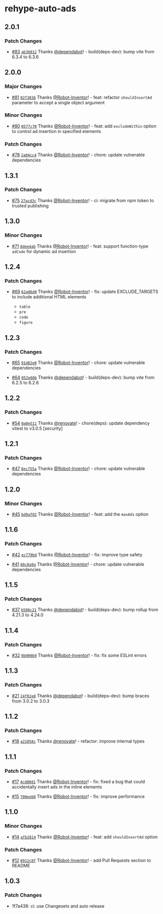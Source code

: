 # rehype-auto-ads

## 2.0.1

### Patch Changes

-   [#83](https://github.com/Robot-Inventor/rehype-auto-ads/pull/83) [`ab36812`](https://github.com/Robot-Inventor/rehype-auto-ads/commit/ab36812c0511a9d2b743bf910d01d46cb0303762) Thanks [@dependabot](https://github.com/apps/dependabot)! - build(deps-dev): bump vite from 6.3.4 to 6.3.6

## 2.0.0

### Major Changes

-   [#81](https://github.com/Robot-Inventor/rehype-auto-ads/pull/81) [`02f3836`](https://github.com/Robot-Inventor/rehype-auto-ads/commit/02f3836324f566ff7cff8a6a2644cb8ab872773b) Thanks [@Robot-Inventor](https://github.com/Robot-Inventor)! - feat: refactor `shouldInsertAd` parameter to accept a single object argument

### Minor Changes

-   [#80](https://github.com/Robot-Inventor/rehype-auto-ads/pull/80) [`0577c70`](https://github.com/Robot-Inventor/rehype-auto-ads/commit/0577c7013659f8b276e712aef40061fc88a2bd3f) Thanks [@Robot-Inventor](https://github.com/Robot-Inventor)! - feat: add `excludeWithin` option to control ad insertion in specified elements

### Patch Changes

-   [#78](https://github.com/Robot-Inventor/rehype-auto-ads/pull/78) [`2a04cc4`](https://github.com/Robot-Inventor/rehype-auto-ads/commit/2a04cc4a8b74aede86b1038b646414c42687ed00) Thanks [@Robot-Inventor](https://github.com/Robot-Inventor)! - chore: update vulnerable dependencies

## 1.3.1

### Patch Changes

-   [#75](https://github.com/Robot-Inventor/rehype-auto-ads/pull/75) [`27acd3c`](https://github.com/Robot-Inventor/rehype-auto-ads/commit/27acd3c380e35b1497e42a3570ba5ebccfc840f1) Thanks [@Robot-Inventor](https://github.com/Robot-Inventor)! - ci: migrate from npm token to trusted publishing

## 1.3.0

### Minor Changes

-   [#71](https://github.com/Robot-Inventor/rehype-auto-ads/pull/71) [`8dee4ab`](https://github.com/Robot-Inventor/rehype-auto-ads/commit/8dee4abd3e3361bdc279dc43afdcddee52cf1e5a) Thanks [@Robot-Inventor](https://github.com/Robot-Inventor)! - feat: support function-type `adCode` for dynamic ad insertion

## 1.2.4

### Patch Changes

-   [#69](https://github.com/Robot-Inventor/rehype-auto-ads/pull/69) [`62a06d0`](https://github.com/Robot-Inventor/rehype-auto-ads/commit/62a06d03d3c4ac3593d16d34964a3e0bd837a1e8) Thanks [@Robot-Inventor](https://github.com/Robot-Inventor)! - fix: update EXCLUDE_TARGETS to include additional HTML elements

    -   `table`
    -   `pre`
    -   `code`
    -   `figure`

## 1.2.3

### Patch Changes

-   [#65](https://github.com/Robot-Inventor/rehype-auto-ads/pull/65) [`91d82e0`](https://github.com/Robot-Inventor/rehype-auto-ads/commit/91d82e06a6a4d1b36970d8c297cc37346bc96071) Thanks [@Robot-Inventor](https://github.com/Robot-Inventor)! - chore: update vulnerable dependencies

-   [#64](https://github.com/Robot-Inventor/rehype-auto-ads/pull/64) [`052e60b`](https://github.com/Robot-Inventor/rehype-auto-ads/commit/052e60b349071014f07dc520ce7a1d7a8cc22162) Thanks [@dependabot](https://github.com/apps/dependabot)! - build(deps-dev): bump vite from 6.2.5 to 6.2.6

## 1.2.2

### Patch Changes

-   [#54](https://github.com/Robot-Inventor/rehype-auto-ads/pull/54) [`0a0e511`](https://github.com/Robot-Inventor/rehype-auto-ads/commit/0a0e5112e2575d2e4321cf402ec84d67f843f85d) Thanks [@renovate](https://github.com/apps/renovate)! - chore(deps): update dependency vitest to v3.0.5 [security]

## 1.2.1

### Patch Changes

-   [#47](https://github.com/Robot-Inventor/rehype-auto-ads/pull/47) [`8ec755a`](https://github.com/Robot-Inventor/rehype-auto-ads/commit/8ec755ac717ae1cdd9d6d8780b1bac8f03ebf21c) Thanks [@Robot-Inventor](https://github.com/Robot-Inventor)! - chore: update vulnerable dependencies

## 1.2.0

### Minor Changes

-   [#45](https://github.com/Robot-Inventor/rehype-auto-ads/pull/45) [`bd9af02`](https://github.com/Robot-Inventor/rehype-auto-ads/commit/bd9af02a9de842e481b6b63a7dfeb428c5f6c19f) Thanks [@Robot-Inventor](https://github.com/Robot-Inventor)! - feat: add the `maxAds` option

## 1.1.6

### Patch Changes

-   [#42](https://github.com/Robot-Inventor/rehype-auto-ads/pull/42) [`ec779bd`](https://github.com/Robot-Inventor/rehype-auto-ads/commit/ec779bd22de76a4b02b1748939d52d3e16ab8bda) Thanks [@Robot-Inventor](https://github.com/Robot-Inventor)! - fix: improve type safety

-   [#41](https://github.com/Robot-Inventor/rehype-auto-ads/pull/41) [`88c8a9a`](https://github.com/Robot-Inventor/rehype-auto-ads/commit/88c8a9a0a97a394546c5440ed0b0e4ca713748af) Thanks [@Robot-Inventor](https://github.com/Robot-Inventor)! - chore: update vulnerable dependencies

## 1.1.5

### Patch Changes

-   [#37](https://github.com/Robot-Inventor/rehype-auto-ads/pull/37) [`b500c21`](https://github.com/Robot-Inventor/rehype-auto-ads/commit/b500c21ed9d44855903461261b262c3ad447f06f) Thanks [@dependabot](https://github.com/apps/dependabot)! - build(deps-dev): bump rollup from 4.21.3 to 4.24.0

## 1.1.4

### Patch Changes

-   [#32](https://github.com/Robot-Inventor/rehype-auto-ads/pull/32) [`0b900b9`](https://github.com/Robot-Inventor/rehype-auto-ads/commit/0b900b97b5e806e458388745142bd86f6469200c) Thanks [@Robot-Inventor](https://github.com/Robot-Inventor)! - fix: fix some ESLint errors

## 1.1.3

### Patch Changes

-   [#21](https://github.com/Robot-Inventor/rehype-auto-ads/pull/21) [`24f02e8`](https://github.com/Robot-Inventor/rehype-auto-ads/commit/24f02e8305e8471ac2da4348dfd1b48d1147b933) Thanks [@dependabot](https://github.com/apps/dependabot)! - build(deps-dev): bump braces from 3.0.2 to 3.0.3

## 1.1.2

### Patch Changes

-   [#18](https://github.com/Robot-Inventor/rehype-auto-ads/pull/18) [`a21058c`](https://github.com/Robot-Inventor/rehype-auto-ads/commit/a21058cacae71a7464f1c768418c381663ceed44) Thanks [@renovate](https://github.com/apps/renovate)! - refactor: improve internal types

## 1.1.1

### Patch Changes

-   [#17](https://github.com/Robot-Inventor/rehype-auto-ads/pull/17) [`4cd00d1`](https://github.com/Robot-Inventor/rehype-auto-ads/commit/4cd00d1792011d465f627f1720eff253bf5fae7d) Thanks [@Robot-Inventor](https://github.com/Robot-Inventor)! - fix: fixed a bug that could accidentally insert ads in the inline elements

-   [#15](https://github.com/Robot-Inventor/rehype-auto-ads/pull/15) [`700eeb0`](https://github.com/Robot-Inventor/rehype-auto-ads/commit/700eeb0a7877f2db754743351d16cd0b5ac83ae0) Thanks [@Robot-Inventor](https://github.com/Robot-Inventor)! - fix: improve performance

## 1.1.0

### Minor Changes

-   [#14](https://github.com/Robot-Inventor/rehype-auto-ads/pull/14) [`afb2814`](https://github.com/Robot-Inventor/rehype-auto-ads/commit/afb28145ad4b2d020ab4b7fa17d13bf81da2e05f) Thanks [@Robot-Inventor](https://github.com/Robot-Inventor)! - feat: add `shouldInsertAd` option

### Patch Changes

-   [#12](https://github.com/Robot-Inventor/rehype-auto-ads/pull/12) [`0912c8f`](https://github.com/Robot-Inventor/rehype-auto-ads/commit/0912c8faec6f46484b8aeba8d75e14aca37f2868) Thanks [@Robot-Inventor](https://github.com/Robot-Inventor)! - add Pull Requests section to README

## 1.0.3

### Patch Changes

-   1f7a438: ci: use Changesets and auto release
